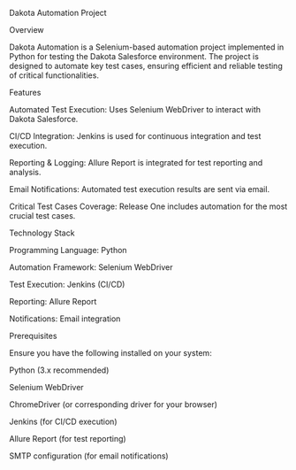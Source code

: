 Dakota Automation Project

Overview

Dakota Automation is a Selenium-based automation project implemented in Python for testing the Dakota Salesforce environment. The project is designed to automate key test cases, ensuring efficient and reliable testing of critical functionalities.

Features

Automated Test Execution: Uses Selenium WebDriver to interact with Dakota Salesforce.

CI/CD Integration: Jenkins is used for continuous integration and test execution.

Reporting & Logging: Allure Report is integrated for test reporting and analysis.

Email Notifications: Automated test execution results are sent via email.

Critical Test Cases Coverage: Release One includes automation for the most crucial test cases.

Technology Stack

Programming Language: Python

Automation Framework: Selenium WebDriver

Test Execution: Jenkins (CI/CD)

Reporting: Allure Report

Notifications: Email integration

Prerequisites

Ensure you have the following installed on your system:

Python (3.x recommended)

Selenium WebDriver

ChromeDriver (or corresponding driver for your browser)

Jenkins (for CI/CD execution)

Allure Report (for test reporting)

SMTP configuration (for email notifications)
